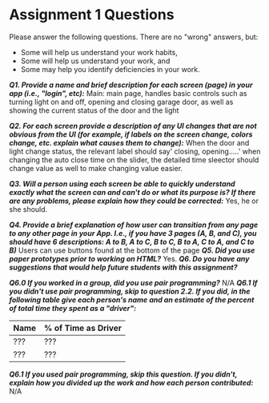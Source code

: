# Assignment 1 Questions

Please answer the following questions.  There are no "wrong" answers, but:
  * Some will help us understand your work habits,
  * Some will help us understand your work, and
  * Some may help you identify deficiencies in your work.

***Q1. Provide a name and brief description for each screen (page) in your app (i.e., "login", etc):***
Main: main page, handles basic controls such as turning light on and off, opening and closing garage door, as well as showing the current status of the door and the light

***Q2. For each screen provide a description of any UI changes that are not obvious from the UI (for example, if labels on the screen change, colors change, etc. explain what causes them to change):***
When the door and light change status, the relevant label should say' closing, opening.....'
when changing the auto close time on the slider, the detailed time sleector should change value as well to make changing value easier.

***Q3. Will a person using each screen be able to quickly understand exactly what the screen can and can't do or what its purpose is?  If there are any problems, please explain how they could be corrected:***
Yes, he or she should.

***Q4. Provide a brief explanation of how user can transition from any page to any other page in your App.  I.e., if you have 3 pages (A, B, and C), you should have 6 descriptions: A to B, A to C, B to C, B to A, C to A, and C to B)***
Users can use buttons found at the bottom of the page
***Q5. Did you use paper prototypes prior to working on HTML?***
Yes.
***Q6. Do you have any suggestions that would help future students with this assignment?***

***Q6.0 If you worked in a group, did you use pair programming?***
N/A
***Q6.1 If you didn't use pair programming, skip to question 2.2.  If you did, in the following table give each person's name and an estimate of the percent of total time they spent as a "driver":***

| Name  |  % of Time as Driver |
|:------|:---------------------|
|  ???  | ???                  |
|  ???  | ???                  |

***Q6.1 If you used pair programming, skip this question.  If you didn't, explain how you divided up the work and how each person contributed:***
N/A